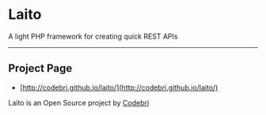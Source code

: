 # Laito

A light PHP framework for creating quick REST APIs

---

## Project Page

- [http://codebri.github.io/laito/](http://codebri.github.io/laito/)

Laito is an Open Source project by [Codebri](http://codebri.com)
